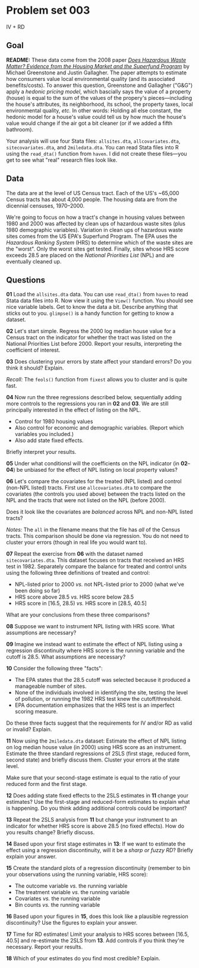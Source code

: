 # Problem set 003

IV + RD

## Goal

**README:** These data come from the 2008 paper [*Does Hazardous Waste Matter? Evidence from the Housing Market and the Superfund Program*](https://academic.oup.com/qje/article-abstract/123/3/951/1928203) by Michael Greenstone and Justin Gallagher. The paper attempts to estimate how consumers value local environmental quality (and its associated benefits/costs). To answer this question, Greenstone and Gallagher ("G&G") apply a *hedonic pricing model*, which bascially says the value of a property (house) is equal to the sum of the values of the propery's pieces—including the house's attributes, its neighborhood, its school, the property taxes, local environmental quality, *etc.* In other words: Holding all else constant, the hedonic model for a house's value could tell us by how much the house's value would change if the air got a bit cleaner (or if we added a fifth bathroom).

Your analysis will use four Stata files: `allsites.dta`, `allcovariates.dta`, `sitecovariates.dta`, and `2miledata.dta`. You can read Stata files into R using the `read_dta()` function from `haven`. I did not create these files—you get to see what "real" research files look like.

## Data

The data are at the level of US Census tract. Each of the US's ~65,000 Census tracts has about 4,000 people. The housing data are from the dicennial censuses, 1970–2000. 

We're going to focus on how a tract's change in housing values between 1980 and 2000 was affected by clean ups of hazardous waste sites (plus 1980 demographic variables). Variation in clean ups of hazardous waste sites comes from the US EPA's Superfund Program. The EPA uses the *Hazardous Ranking System* (HRS) to determine which of the waste sites are the "worst". Only the worst sites get tested. Finally, sites whose HRS score exceeds 28.5 are placed on the *National Priorities List* (NPL) and are eventually cleaned up.

## Questions

**01** Load the `allsites.dta` data. You can use `read_dta()` from `haven` to read Stata data files into R. Now view it using the `View()` function. You should see nice variable labels. Get to know the data a bit. Describe anything that sticks out to you. `glimpse()` is a handy function for getting to know a dataset.

**02** Let's start simple. Regress the 2000 log median house value for a Census tract on the indicator for whether the tract was listed on the National Priorities List before 2000. Report your results, interpreting the coefficient of interest.

**03** Does clustering your errors by state affect your standard errors? Do you think it should? Explain.

*Recall:* The `feols()` function from `fixest` allows you to cluster and is quite fast.

**04** Now run the three regressions described below, sequentially adding more controls to the regressions you ran in **02** and **03**. We are still principally interested in the effect of listing on the NPL.

- Control for 1980 housing values
- Also control for economic and demographic variables. (Report which variables you included.)
- Also add state fixed effects.

Briefly interpret your results.

**05** Under what conditionsl will the coefficients on the NPL indicator (in **02**–**04**)  be unbiased for the effect of NPL listing on local property values?

**06** Let's compare the covariates for the treated (NPL listed) and control (non-NPL listed) tracts. First use `allcovariates.dta` to compare the covariates (the controls you used above) between the tracts listed on the NPL and the tracts that were not listed on the NPL (before 2000). 

Does it look like the covariates are *balanced* across NPL and non-NPL listed tracts?

*Notes:* The `all` in the filename means that the file has *all* of the Census tracts. This comparison should be done via regression. You do not need to cluster your errors (though in real life you would want to).

**07** Repeat the exercise from **06** with the dataset named `sitecovariates.dta`. This dataset focuses on tracts that received an HRS test in 1982. Separately compare the balance for treated and control units using the following three definitions of treated and control:

- NPL-listed prior to 2000 *vs.* not NPL-listed prior to 2000 (what we've been doing so far)
- HRS score above 28.5 *vs.* HRS score below 28.5
- HRS score in [16.5, 28.5) *vs.* HRS score in [28.5, 40.5]

What are your conclusions from these three comparisons?

**08** Suppose we want to instrument NPL listing with HRS score. What assumptions are necessary?

**09** Imagine we instead want to estimate the effect of NPL listing using a regression discontinuity where HRS score is the running variable and the cutoff is 28.5. What assumptions are necessary?

**10** Consider the following three "facts":

- The EPA states that the 28.5 cutoff was selected because it produced a manageable number of sites.
- None of the individuals involved in identifying the site, testing the level of pollution, or running the 1982 HRS test knew the cutoff/threshold.
- EPA documentation emphasizes that the HRS test is an imperfect scoring measure.

Do these three facts suggest that the requirements for IV and/or RD as valid or invalid? Explain.

**11** Now using the `2miledata.dta` dataset: Estimate the effect of NPL listing on log median house value (in 2000) using HRS score as an instrument. Estimate the three standard regressions of 2SLS (first stage, reduced form, second state) and briefly discuss them. Cluster your errors at the state level.

Make sure that your second-stage estimate is equal to the ratio of your reduced form and the first stage.  

**12** Does adding state fixed effects to the 2SLS estimates in **11** change your estimates? Use the first-stage and reduced-form estimates to explain what is happening. Do you think adding additional controls could be important?

**13** Repeat the 2SLS analysis from **11** but change your instrument to an indicator for whether HRS score is above 28.5 (no fixed effects). How do you results change? Briefly discuss.

**14** Based upon your first stage estimates in **13**: If we want to estimate the effect using a regression discontinuity, will it be a *sharp or fuzzy RD*? Briefly explain your answer.

**15** Create the standard plots of a regression discontinuity (remember to bin your observations using the running variable, HRS score):

- The outcome variable *vs.* the running variable
- The treatment variable *vs.* the running variable
- Covariates *vs.* the running variable
- Bin counts *vs.* the running variable

**16** Based upon your figures in **15**, does this look like a plausible regression discontinuity? Use the figures to explain your answer.

**17** Time for RD estimates! Limit your analysis to HRS scores between [16.5, 40.5] and re-estimate the 2SLS from **13**. Add controls if you think they're necessary. Report your results.

**18** Which of your estimates do you find most credible? Explain.
